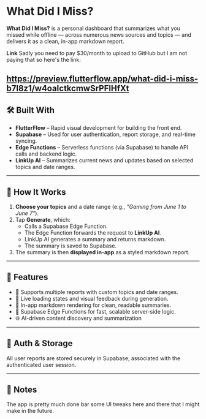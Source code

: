 # What Did I Miss?

**What Did I Miss?** is a personal dashboard that summarizes what you missed while offline — across numerous news sources and topics — and delivers it as a clean, in-app markdown report.

**Link** Sadly you need to pay $30/month to upload to GitHub but I am not paying that so here's the link: 

https://preview.flutterflow.app/what-did-i-miss-b7l8z1/w4oaIctkcmwSrPFlHfXt
---

## 🛠 Built With

- **FlutterFlow** – Rapid visual development for building the front end.
- **Supabase** – Used for user authentication, report storage, and real-time syncing.
- **Edge Functions** – Serverless functions (via Supabase) to handle API calls and backend logic.
- **LinkUp AI** – Summarizes current news and updates based on selected topics and date ranges.

---

## 📱 How It Works

1. **Choose your topics** and a date range (e.g., *"Gaming from June 1 to June 7"*).
2. Tap **Generate**, which:
   - Calls a Supabase Edge Function.
   - The Edge Function forwards the request to **LinkUp AI**.
   - LinkUp AI generates a summary and returns markdown.
   - The summary is saved to Supabase.
3. The summary is then **displayed in-app** as a styled markdown report.

---

## 🧩 Features

- 📅 Supports multiple reports with custom topics and date ranges.
- 🔄 Live loading states and visual feedback during generation.
- 📄 In-app markdown rendering for clean, readable summaries.
- 🚀 Supabase Edge Functions for fast, scalable server-side logic.
- 🌐 AI-driven content discovery and summarization

---

## 🔐 Auth & Storage

All user reports are stored securely in Supabase, associated with the authenticated user session.

---

## 📎 Notes

The app is pretty much done bar some UI tweaks here and there that I might make in the future.
